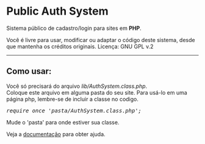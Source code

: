 # Public Auth System
Sistema público de cadastro/login para sites em <b>PHP</b>.

Você é livre para usar, modificar ou adaptar o código deste sistema, desde que mantenha os créditos originais.
Licença: GNU GPL v.2
<hr>

<h2>Como usar:</h2>
Você só precisará do arquivo <em>lib/AuthSystem.class.php</em>.<br>
Coloque este arquivo em alguma pasta do seu site. Para usá-lo em uma página php, lembre-se de incluir a classe no codigo.
<pre><i>require_once 'pasta/AuthSystem.class.php';</i></pre>
Mude o 'pasta' para onde estiver sua classe.

Veja a <a href="https://github.com/DMZK/public-auth-system/blob/master/docs/uso.pt-br.txt">documentação</a> para obter ajuda.
